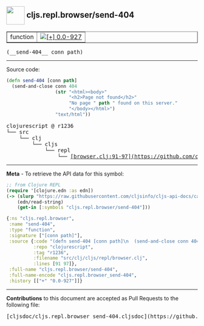 ## <img width="48px" valign="middle" src="http://i.imgur.com/Hi20huC.png"> cljs.repl.browser/send-404

 <table border="1">
<tr>

<td>function</td>
<td><a href="https://github.com/cljsinfo/cljs-api-docs/tree/0.0-927"><img valign="middle" alt="[+] 0.0-927" src="https://img.shields.io/badge/+-0.0--927-lightgrey.svg"></a> </td>
</tr>
</table>

 <samp>
(__send-404__ conn path)<br>
</samp>

---





Source code:

```clj
(defn send-404 [conn path]
  (send-and-close conn 404
                  (str "<html><body>"
                       "<h2>Page not found</h2>"
                       "No page " path " found on this server."
                       "</body></html>")
                  "text/html"))
```

 <pre>
clojurescript @ r1236
└── src
    └── clj
        └── cljs
            └── repl
                └── <ins>[browser.clj:91-97](https://github.com/clojure/clojurescript/blob/r1236/src/clj/cljs/repl/browser.clj#L91-L97)</ins>
</pre>


---

__Meta__ - To retrieve the API data for this symbol:

```clj
;; from Clojure REPL
(require '[clojure.edn :as edn])
(-> (slurp "https://raw.githubusercontent.com/cljsinfo/cljs-api-docs/catalog/cljs-api.edn")
    (edn/read-string)
    (get-in [:symbols "cljs.repl.browser/send-404"]))
```

```clj
{:ns "cljs.repl.browser",
 :name "send-404",
 :type "function",
 :signature ["[conn path]"],
 :source {:code "(defn send-404 [conn path]\n  (send-and-close conn 404\n                  (str \"<html><body>\"\n                       \"<h2>Page not found</h2>\"\n                       \"No page \" path \" found on this server.\"\n                       \"</body></html>\")\n                  \"text/html\"))",
          :repo "clojurescript",
          :tag "r1236",
          :filename "src/clj/cljs/repl/browser.clj",
          :lines [91 97]},
 :full-name "cljs.repl.browser/send-404",
 :full-name-encode "cljs.repl.browser_send-404",
 :history [["+" "0.0-927"]]}

```

---

__Contributions__ to this document are accepted as Pull Requests to the following file:

 <pre>
[cljsdoc/cljs.repl.browser_send-404.cljsdoc](https://github.com/cljsinfo/cljs-api-docs/blob/master/cljsdoc/cljs.repl.browser_send-404.cljsdoc)
</pre>

